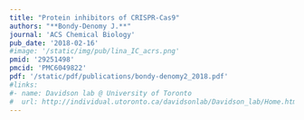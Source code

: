 ```yaml
---
title: "Protein inhibitors of CRISPR-Cas9"
authors: "**Bondy-Denomy J.**"
journal: 'ACS Chemical Biology'
pub_date: '2018-02-16'
#image: '/static/img/pub/lina_IC_acrs.png'
pmid: '29251498'
pmcid: 'PMC6049822'
pdf: '/static/pdf/publications/bondy-denomy2_2018.pdf'
#links:
#- name: Davidson lab @ University of Toronto
#  url: http://individual.utoronto.ca/davidsonlab/Davidson_lab/Home.html
---
```

